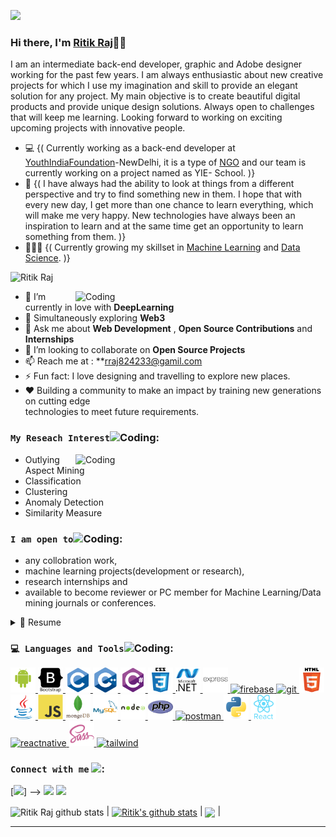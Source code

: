 
![](https://raw.githubusercontent.com/halfrost/halfrost/master/icons/header_.png)


<!-- ![linke3 mackph](https://user-images.githubusercontent.com/71630336/167281758-e4f57b2b-4877-4fea-9706-48099f96b94c.png) -->


### Hi there, I'm [Ritik Raj](https://www.linkedin.com/in/ritik-raj-721112224/)👋🏻 <!-- <img src="https://github.com/TheDudeThatCode/TheDudeThatCode/blob/master/Assets/Hi.gif" width="19px">  <img src="https://github.com/TheDudeThatCode/TheDudeThatCode/blob/master/Assets/Earth.gif" width="24px"> -->

I am an intermediate back-end developer, graphic and Adobe designer working for the past few years. I am always enthusiastic about new creative projects for which I use my imagination and skill to provide an elegant solution for any project. My main objective is to create beautiful digital products and provide unique design solutions. Always open to challenges that will keep me learning. Looking forward to working on exciting upcoming projects with innovative people.


- 💻 {( Currently working as a back-end developer at [YouthIndiaFoundation](https://www.youthindiafoundation.com/)-NewDelhi, it is a type of [NGO](https://en.wikipedia.org/wiki/Non-governmental_organization) and our team is currently working on a project named as YIE-       School. )}
- 🧑‍ {( I have always had the ability to look at things from a different perspective and try to find something new in them. I hope that with every new day, I get more than one chance to learn everything, which will make me very happy. New technologies have always been an inspiration to learn and at the same time get an opportunity to learn something from them. )}
- 👨🏽‍💻 {( Currently growing my skillset in [Machine Learning](https://www.analyticsvidhya.com/blog/2017/09/common-machine-learning-algorithms/) and [Data Science](https://www.ibm.com/in-en/analytics/data-science?utm_content=SRCWW&p1=Search&p4=43700052658080620&p5=e&gclid=CjwKCAjwjtOTBhAvEiwASG4bCOOPlVssk_4G8dh6UR3f61_GTWuGGigy4KQbieXS3AWBz5gug98I-BoCxI8QAvD_BwE&gclsrc=aw.ds). )}

<p align="left"> <img src="https://komarev.com/ghpvc/?username=RitikRaj0105&label=Profile%20views&color=32CD32&style=flat" alt="Ritik Raj" /> </p>
<img align="right" alt="Coding" width="400" src="https://cdn.dribbble.com/users/2646423/screenshots/5507196/computer.gif">

<!--### `Coding Profiles:`
[![LeetCode](https://img.shields.io/badge/-LeetCode-orange?style=flat&amp;labelColor=black&amp;logo=leetcode&amp;logoColor=orange)](https://leetcode.com/akankushjnvku/)
[![GeeksforGeeks](https://img.shields.io/badge/-GeeksforGeeks-darkgreen?style=flat&amp;labelColor=white&amp;logo=geeksforgeeks&amp;logoColor=darkgreen)](https://auth.geeksforgeeks.org/user/akankush2000/profile)
[![work@tech](https://img.shields.io/badge/-work@tech-blue?style=flat&amp;labelColor=white&amp;logo=work@tech&amp;logoColor=blue)](https://workat.tech/profile)
[![binarysearch](https://img.shields.io/badge/-binarysearch-darkblue?style=flat&amp;labelColor=white&amp;logo=binarysearch&amp;logoColor=darkblue)](https://binarysearch.com)
[![HackerRank](https://img.shields.io/badge/-HackerRank-green?style=flat&amp;labelColor=white&amp;logo=hackerrank&amp;logoColor=green)](https://www.hackerrank.com/ak_ankush2000)
[![HackerEarth](https://img.shields.io/badge/-HackerEarth-650458?style=flat&amp;labelColor=white&amp;logo=hackerearth&amp;logoColor=650458)](https://www.hackerearth.com)
[![InterviewBit](https://img.shields.io/badge/-InterviewBit-blue?style=flat&amp;labelColor=white&amp;logo=interviewbit&amp;logoColor=blue)](https://www.interviewbit.com)
[![CodingNinjas](https://img.shields.io/badge/-CodingNinjas-orange?style=flat&amp;labelColor=white&amp;logo=codingninjas&amp;logoColor=orange)](https://www.codingninjas.com)
[![Connect on StackOverflow](https://img.shields.io/badge/-StackOverflow-FE7A16?style=flat&amp;labelColor=white&amp;logo=StackOverflow&amp;logoColor=FE7A16)](https://stackoverflow.com)
[![Kaggle](https://img.shields.io/badge/-Kaggle-blue?style=flat&amp;labelColor=white&amp;logo=kaggle&amp;logoColor=blue)](https://www.kaggle.com)
-->

- 🌱 I’m currently in love with <b>DeepLearning</b>
- 🔭 Simultaneously exploring <b>Web3</b>
- 💬 Ask me about **Web Development** , **Open Source Contributions** and **Internships**
- 👯 I’m looking to collaborate on **Open Source Projects**
- 📫 Reach me at : **rraj824233@gamil.com 
- ⚡ Fun fact: I love designing and travelling to explore new places.
- ❤️ Building a community to make an impact by training new generations on cutting edge \
technologies to meet future requirements.</br>


### `My Reseach Interest`<img  alt="Coding" width="50" src="https://user-images.githubusercontent.com/71630336/167283558-6c53d514-1a4a-4ad0-acd8-33d97ba5ac07.gif">:
<img align="right" alt="Coding" width="400" src="https://user-images.githubusercontent.com/71630336/167283188-f5e9687e-736f-4b1c-8e1d-77b227e008dd.gif">

- Outlying Aspect Mining
- Classification
- Clustering
- Anomaly Detection
- Similarity Measure

 ### `I am open to`<img  alt="Coding" width="50" src="https://user-images.githubusercontent.com/71630336/167283483-1b2b2630-f02a-487b-823a-839d3739452a.gif">:


- any collobration work,
- machine learning projects(development or research),
- research internships and
- available to become reviewer or PC member for Machine Learning/Data mining journals or conferences.

<details>
   <summary>📃 Resume</summary>

 ## Education
 - 📍 **Uttarakhand Technical University**-----------------------**< 2022-2025 >**\
 📖**Bachelor's of technology-< Information Technology >**
 
 - 📍 **uttarakhand Board of Technical Education **------------------**< 2019-2022 >**\
   📖**Diploma-< mechanical Engineering >**
 
 - 📍 **utkarmit high school,, Gaya**------------------**< 2017-2019 >**\
   📖**Secondary Schooling**
 
   
   
   
 ## Experience
 -  👨‍💻 **Back-end Developer**---------------------------< Internship >\
 📆 Feb,2022 - moment\
📍 **Youth India Foundation** - New Delhi, India
   
 -  👨‍💻 **Open Source Contributor**----------------------< Apprenticeship >\
   📆 Feb,2022 - moment\
   📍 **GirlScript Summer of Code** - Maharashtra, India
   
 -  👨‍💻 **Owner**------------------------------------------< Founder >\
   📆 Oct,2020 - moment\
   📍 **Mackph.com** - Roorkee, India
   
 -  👨‍💻 **Internshala Student Partner (ISP 16)**-------------< Part Time >\
   📆 Dec,2019 - Jun,2020\
   📍 **Internshala** - Roorkee, India

   </details>
   
### `💻 Languages and Tools`<img  alt="Coding" width="35" src="https://user-images.githubusercontent.com/71630336/167283646-f631f134-0457-4760-a2e8-5801d4c6a915.gif">:   
   
<p align="left"> <a href="https://developer.android.com" target="_blank"> <img src="https://raw.githubusercontent.com/devicons/devicon/master/icons/android/android-original-wordmark.svg" alt="android" width="40" height="40"/> </a> <a href="https://getbootstrap.com" target="_blank"> <img src="https://raw.githubusercontent.com/devicons/devicon/master/icons/bootstrap/bootstrap-plain-wordmark.svg" alt="bootstrap" width="40" height="40"/> </a> <a href="https://www.cprogramming.com/" target="_blank"> <img src="https://raw.githubusercontent.com/devicons/devicon/master/icons/c/c-original.svg" alt="c" width="40" height="40"/> </a> <a href="https://www.w3schools.com/cpp/" target="_blank"> <img src="https://raw.githubusercontent.com/devicons/devicon/master/icons/cplusplus/cplusplus-original.svg" alt="cplusplus" width="40" height="40"/> </a> <a href="https://www.w3schools.com/cs/" target="_blank"> <img src="https://raw.githubusercontent.com/devicons/devicon/master/icons/csharp/csharp-original.svg" alt="csharp" width="40" height="40"/> </a> <a href="https://www.w3schools.com/css/" target="_blank"> <img src="https://raw.githubusercontent.com/devicons/devicon/master/icons/css3/css3-original-wordmark.svg" alt="css3" width="40" height="40"/> </a> <a href="https://dotnet.microsoft.com/" target="_blank"> <img src="https://raw.githubusercontent.com/devicons/devicon/master/icons/dot-net/dot-net-original-wordmark.svg" alt="dotnet" width="40" height="40"/> </a> <a href="https://expressjs.com" target="_blank"> <img src="https://raw.githubusercontent.com/devicons/devicon/master/icons/express/express-original-wordmark.svg" alt="express" width="40" height="40"/> </a> <a href="https://firebase.google.com/" target="_blank"> <img src="https://www.vectorlogo.zone/logos/firebase/firebase-icon.svg" alt="firebase" width="40" height="40"/> </a> <a href="https://git-scm.com/" target="_blank"> <img src="https://www.vectorlogo.zone/logos/git-scm/git-scm-icon.svg" alt="git" width="40" height="40"/> </a> <a href="https://www.w3.org/html/" target="_blank"> <img src="https://raw.githubusercontent.com/devicons/devicon/master/icons/html5/html5-original-wordmark.svg" alt="html5" width="40" height="40"/> </a> <a href="https://www.java.com" target="_blank"> <img src="https://raw.githubusercontent.com/devicons/devicon/master/icons/java/java-original.svg" alt="java" width="40" height="40"/> </a> <a href="https://developer.mozilla.org/en-US/docs/Web/JavaScript" target="_blank"> <img src="https://raw.githubusercontent.com/devicons/devicon/master/icons/javascript/javascript-original.svg" alt="javascript" width="40" height="40"/> </a> <a href="https://www.mongodb.com/" target="_blank"> <img src="https://raw.githubusercontent.com/devicons/devicon/master/icons/mongodb/mongodb-original-wordmark.svg" alt="mongodb" width="40" height="40"/> </a> <a href="https://www.mysql.com/" target="_blank"> <img src="https://raw.githubusercontent.com/devicons/devicon/master/icons/mysql/mysql-original-wordmark.svg" alt="mysql" width="40" height="40"/> </a> <a href="https://nodejs.org" target="_blank"> <img src="https://raw.githubusercontent.com/devicons/devicon/master/icons/nodejs/nodejs-original-wordmark.svg" alt="nodejs" width="40" height="40"/> </a> <a href="https://www.php.net" target="_blank"> <img src="https://raw.githubusercontent.com/devicons/devicon/master/icons/php/php-original.svg" alt="php" width="40" height="40"/> </a> <a href="https://postman.com" target="_blank"> <img src="https://www.vectorlogo.zone/logos/getpostman/getpostman-icon.svg" alt="postman" width="40" height="40"/> </a> <a href="https://www.python.org" target="_blank"> <img src="https://raw.githubusercontent.com/devicons/devicon/master/icons/python/python-original.svg" alt="python" width="40" height="40"/> </a> <a href="https://reactjs.org/" target="_blank"> <img src="https://raw.githubusercontent.com/devicons/devicon/master/icons/react/react-original-wordmark.svg" alt="react" width="40" height="40"/> </a> <a href="https://reactnative.dev/" target="_blank"> <img src="https://reactnative.dev/img/header_logo.svg" alt="reactnative" width="40" height="40"/> </a> <a href="https://sass-lang.com" target="_blank"> <img src="https://raw.githubusercontent.com/devicons/devicon/master/icons/sass/sass-original.svg" alt="sass" width="40" height="40"/> </a> <a href="https://tailwindcss.com/" target="_blank"> <img src="https://www.vectorlogo.zone/logos/tailwindcss/tailwindcss-icon.svg" alt="tailwind" width="40" height="40"/> </a> </p>


   ### `Connect with me` <img src="https://github.com/TheDudeThatCode/TheDudeThatCode/blob/master/Assets/Handshake.gif" height="32px">:

<p align = "center">

<!--
[<img src="https://img.shields.io/badge/Kaggle-20BEFF?style=for-the-badge&logo=Kaggle&logoColor=white" />] (https://www.kaggle.com/akankushjnvku/account)
[<img src ="https://img.shields.io/badge/website-%23.svg?&style=for-the-badge&logo=www&logoColor=white%22&color=black">] <!--(https://github.com/akankushjnvku)
[<img src="https://img.shields.io/badge/Twitter-1DA1F2?style=for-the-badge&logo=twitter&logoColor=white" />] <!--(https://twitter.com) -->
[<img src="https://img.shields.io/badge/medium-%2312100E.svg?&style=for-the-badge&logo=medium&logoColor=white&color=black" />] <!--(https://medium.com/@ak.ankush2000)-->
 -->
 [<img src="https://img.shields.io/badge/linkedin-%230077B5.svg?&style=for-the-badge&logo=linkedin&logoColor=white" />](https://www.linkedin.com/in/ritik-raj-771112224)
[<img src="https://img.shields.io/badge/Instagram-E4405F?style=for-the-badge&logo=instagram&logoColor=white" />](https://instagram.com/_r_raj.ritik_?igshid=ZGUzMzM3NWJiOQ==)
</p>

<img align="center" src="https://github-readme-streak-stats.herokuapp.com/?user=tunaraj" alt="Ritik Raj github stats" /></a> | <a href="https://github.com/anuraghazra/github-readme-stats"><img align="center" src="https://github-readme-stats.vercel.app/api?username=tunaraj&show_icons=true&theme=radical" alt="Ritik's github stats" /></a> | <a href="https://github.com/anuraghazra/github-readme-stats"><img align="center" src="https://github-readme-stats.vercel.app/api/top-langs/?username=tunaraj&layout=compact)](https://github.com/anuraghazra/github-readme-stats" /></a> | 




<!--


Here are some ideas to get you started:

- 🔭 I’m currently working on ...
- 🌱 I’m currently learning ...
- 👯 I’m looking to collaborate on ...
- 🤔 I’m looking for help with ...
- 💬 Ask me about ...
- 📫 How to reach me: ...
- 😄 Pronouns: ...
- ⚡ Fun fact: ...
-->
****

